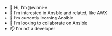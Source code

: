 - 👋 Hi, I’m @winni-v
- 👀 I’m interested in Ansible and related, like AWX
- 🌱 I’m currently learning Ansible
- 💞️ I’m looking to collaborate on Ansible
- 📫 I'm not a developer

<!---
winni-v/winni-v is a ✨ special ✨ repository because its `README.md` (this file) appears on your GitHub profile.
You can click the Preview link to take a look at your changes.
--->
